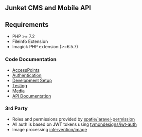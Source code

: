 ## Junket CMS and Mobile API

## Requirements
- PHP >= 7.2
- Fileinfo Extension
- Imagick PHP extension (>=6.5.7)

### Code Documentation
- [AccessPoints](docs/AccessPoints.md)
- [Authentication](docs/Authentication.md)
- [Development Setup](docs/Development.md)
- [Testing](docs/Testing.md)
- [Media](docs/Media.md)
- [API Documentation](docs/Api.md)

### 3rd Party 
- Roles and permissions provided by [spatie/laravel-permission](https://github.com/spatie/laravel-permission)
- All auth is based on JWT tokens using [tymondesigns/jwt-auth](https://github.com/tymondesigns/jwt-auth)
- Image processing [intervention/image](http://image.intervention.io)
